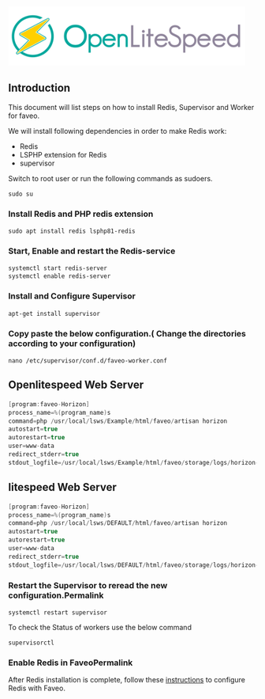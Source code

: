 <img alt="Ubuntu" src="/Images/openlitespeed-images/openlitespeed_logo_grey_bold.png" height="120" />

## Introduction

This document will list steps on how to install Redis, Supervisor and Worker for faveo.

We will install following dependencies in order to make Redis work:

- Redis
- LSPHP extension for Redis
- supervisor

Switch to root user or run the following commands as sudoers.

```
sudo su
```

### Install Redis and PHP redis extension

```
sudo apt install redis lsphp81-redis
```
### Start, Enable and restart the Redis-service

```
systemctl start redis-server
systemctl enable redis-server
```
### Install and Configure Supervisor

```
apt-get install supervisor
```
### Copy paste the below configuration.( Change the directories according to your configuration)

```
nano /etc/supervisor/conf.d/faveo-worker.conf
```

## Openlitespeed Web Server

```cpp
[program:faveo-Horizon]
process_name=%(program_name)s
command=php /usr/local/lsws/Example/html/faveo/artisan horizon
autostart=true
autorestart=true
user=www-data
redirect_stderr=true
stdout_logfile=/usr/local/lsws/Example/html/faveo/storage/logs/horizon-worker.log
```

## litespeed Web Server 

```cpp
[program:faveo-Horizon]
process_name=%(program_name)s
command=php /usr/local/lsws/DEFAULT/html/faveo/artisan horizon
autostart=true
autorestart=true
user=www-data
redirect_stderr=true
stdout_logfile=/usr/local/lsws/DEFAULT/html/faveo/storage/logs/horizon-worker.log
```


### Restart the Supervisor to reread the new configuration.Permalink
```
systemctl restart supervisor 
```
To check the Status of workers use the below command

```
supervisorctl
```

### Enable Redis in FaveoPermalink
After Redis installation is complete, follow these [instructions](https://docs.faveohelpdesk.com/docs/helper/enable-redis) to configure Redis with Faveo.